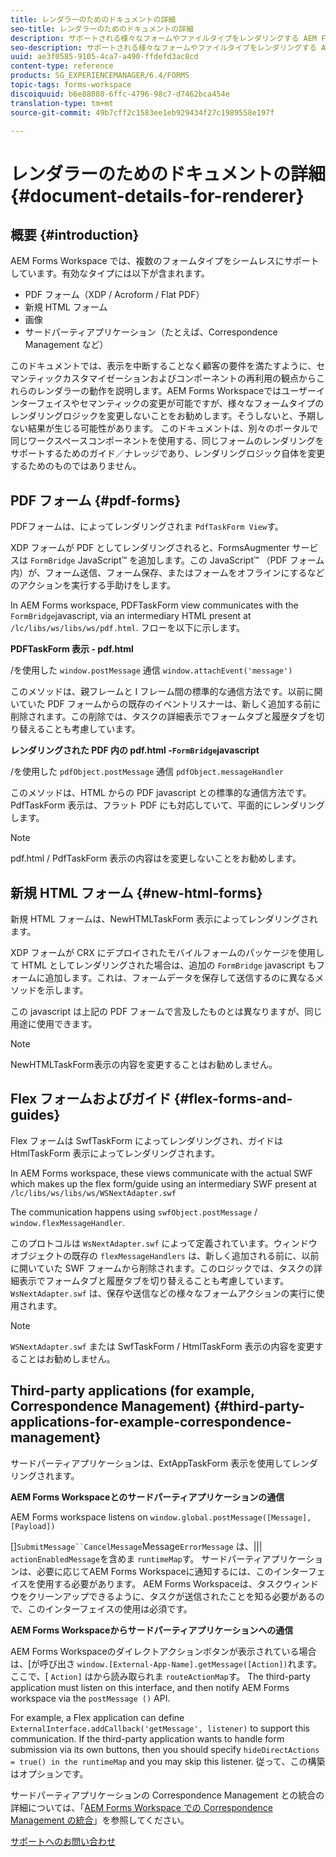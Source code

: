 ```yaml
---
title: レンダラーのためのドキュメントの詳細
seo-title: レンダラーのためのドキュメントの詳細
description: サポートされる様々なフォームやファイルタイプをレンダリングする AEM Forms Workspace のレンダーの動作方法についての概念情報。
seo-description: サポートされる様々なフォームやファイルタイプをレンダリングする AEM Forms Workspace のレンダーの動作方法についての概念情報。
uuid: ae3f0585-9105-4ca7-a490-ffdefd3ac8cd
content-type: reference
products: SG_EXPERIENCEMANAGER/6.4/FORMS
topic-tags: forms-workspace
discoiquuid: b6e88080-6ffc-4796-98c7-d7462bca454e
translation-type: tm+mt
source-git-commit: 49b7cff2c1583ee1eb929434f27c1989558e197f

---
```



# レンダラーのためのドキュメントの詳細 {#document-details-for-renderer}

## 概要 {#introduction}

AEM Forms Workspace では、複数のフォームタイプをシームレスにサポートしています。有効なタイプには以下が含まれます。

* PDF フォーム（XDP / Acroform / Flat PDF）
* 新規 HTML フォーム
* 画像
* サードパーティアプリケーション（たとえば、Correspondence Management など）

このドキュメントでは、表示を中断することなく顧客の要件を満たすように、セマンティックカスタマイゼーションおよびコンポーネントの再利用の観点からこれらのレンダラーの動作を説明します。AEM Forms Workspaceではユーザーインターフェイスやセマンティックの変更が可能ですが、様々なフォームタイプのレンダリングロジックを変更しないことをお勧めします。そうしないと、予期しない結果が生じる可能性があります。 このドキュメントは、別々のポータルで同じワークスペースコンポーネントを使用する、同じフォームのレンダリングをサポートするためのガイド／ナレッジであり、レンダリングロジック自体を変更するためのものではありません。

## PDF フォーム {#pdf-forms}

PDFフォームは、によってレンダリングされま `PdfTaskForm View`す。

XDP フォームが PDF としてレンダリングされると、FormsAugmenter サービスは `FormBridge` JavaScript™ を追加します。この JavaScript™ （PDF フォーム内）が、フォーム送信、フォーム保存、またはフォームをオフラインにするなどのアクションを実行する手助けをします。

In AEM Forms workspace, PDFTaskForm view communicates with the `FormBridge`javascript, via an intermediary HTML present at `/lc/libs/ws/libs/ws/pdf.html`. フローを以下に示します。

**PDFTaskForm 表示 - pdf.html**

/を使用した `window.postMessage` 通信 `window.attachEvent('message')`

このメソッドは、親フレームと I フレーム間の標準的な通信方法です。以前に開いていた PDF フォームからの既存のイベントリスナーは、新しく追加する前に削除されます。この削除では、タスクの詳細表示でフォームタブと履歴タブを切り替えることも考慮しています。

**レンダリングされた PDF 内の pdf.html -`FormBridge`javascript**

/を使用した `pdfObject.postMessage` 通信 `pdfObject.messageHandler`

このメソッドは、HTML からの PDF javascript との標準的な通信方法です。PdfTaskForm 表示は、フラット PDF にも対応していて、平面的にレンダリングします。

>[!NOTE]
>
>pdf.html / PdfTaskForm 表示の内容はを変更しないことをお勧めします。

## 新規 HTML フォーム {#new-html-forms}

新規 HTML フォームは、NewHTMLTaskForm 表示によってレンダリングされます。

XDP フォームが CRX にデプロイされたモバイルフォームのパッケージを使用して HTML としてレンダリングされた場合は、追加の `FormBridge` javascript もフォームに追加します。これは、フォームデータを保存して送信するのに異なるメソッドを示します。

この javascript は上記の PDF フォームで言及したものとは異なりますが、同じ用途に使用できます。

>[!NOTE]
>
>NewHTMLTaskForm表示の内容を変更することはお勧めしません。

## Flex フォームおよびガイド {#flex-forms-and-guides}

Flex フォームは SwfTaskForm によってレンダリングされ、ガイドは HtmlTaskForm 表示によってレンダリングされます。

In AEM Forms workspace, these views communicate with the actual SWF which makes up the flex form/guide using an intermediary SWF present at `/lc/libs/ws/libs/ws/WSNextAdapter.swf`

The communication happens using `swfObject.postMessage` / `window.flexMessageHandler`.

このプロトコルは `WsNextAdapter.swf` によって定義されています。ウィンドウオブジェクトの既存の `flexMessageHandlers` は、新しく追加される前に、以前に開いていた SWF フォームから削除されます。このロジックでは、タスクの詳細表示でフォームタブと履歴タブを切り替えることも考慮しています。`WsNextAdapter.swf` は、保存や送信などの様々なフォームアクションの実行に使用されます。

>[!NOTE]
>
>`WSNextAdapter.swf` または SwfTaskForm / HtmlTaskForm 表示の内容を変更することはお勧めしません。

## Third-party applications (for example, Correspondence Management) {#third-party-applications-for-example-correspondence-management}

サードパーティアプリケーションは、ExtAppTaskForm 表示を使用してレンダリングされます。

**AEM Forms Workspaceとのサードパーティアプリケーションの通信**

AEM Forms workspace listens on `window.global.postMessage([Message],[Payload])`

[]`SubmitMessage``CancelMessage`Message`ErrorMessage` は、||| `actionEnabledMessage`を含めま `runtimeMap`す。 サードパーティアプリケーションは、必要に応じてAEM Forms Workspaceに通知するには、このインターフェイスを使用する必要があります。 AEM Forms Workspaceは、タスクウィンドウをクリーンアップできるように、タスクが送信されたことを知る必要があるので、このインターフェイスの使用は必須です。

**AEM Forms Workspaceからサードパーティアプリケーションへの通信**

AEM Forms Workspaceのダイレクトアクションボタンが表示されている場合は、[が呼び出さ `window.[External-App-Name].getMessage([Action])`れます。ここで、[ `Action]` はから読み取られま `routeActionMap`す。 The third-party application must listen on this interface, and then notify AEM Forms workspace via the `postMessage ()` API.

For example, a Flex application can define `ExternalInterface.addCallback('getMessage', listener)` to support this communication. If the third-party application wants to handle form submission via its own buttons, then you should specify `hideDirectActions = true() in the runtimeMap` and you may skip this listener. 従って、この構築はオプションです。

サードパーティアプリケーションの Correspondence Management との統合の詳細については、「[AEM Forms Workspace での Correspondence Management の統合](/help/forms/using/integrating-correspondence-management-html-workspace.md)」を参照してください。


[サポートへのお問い合わせ](https://www.adobe.com/account/sign-in.supportportal.html)
